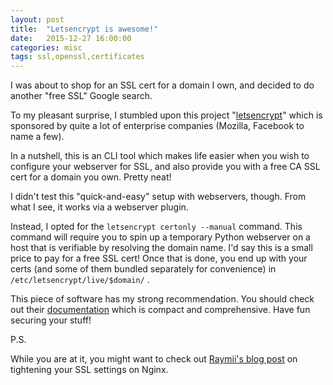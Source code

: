 ```yaml
---
layout: post
title:  "Letsencrypt is awesome!"
date:   2015-12-27 16:00:00
categories: misc
tags: ssl,openssl,certificates
---
```


I was about to shop for an SSL cert for a domain I own, and decided to do another "free SSL" Google search.

To my pleasant surprise, I stumbled upon this project "[letsencrypt](https://letsencrypt.org/)" which is sponsored by quite a lot of enterprise companies (Mozilla, Facebook to name a few).

In a nutshell, this is an CLI tool which makes life easier when you wish to configure your webserver for SSL, and also provide you with a free CA SSL cert for a domain you own. Pretty neat!

I didn't test this "quick-and-easy" setup with webservers, though. From what I see, it works via a webserver plugin.

Instead, I opted for the ```letsencrypt certonly --manual``` command. This command will require you to spin up a temporary Python webserver on a host that is verifiable by resolving the domain name. I'd say this is a small price to pay for a free SSL cert! Once that is done, you end up with your certs (and some of them bundled separately for convenience) in ```/etc/letsencrypt/live/$domain/``` .

This piece of software has my strong recommendation. You should check out their [documentation](https://letsencrypt.readthedocs.org/en/latest/using.html) which is compact and comprehensive. Have fun securing your stuff!

P.S. 

While you are at it, you might want to check out [Raymii's blog post](https://raymii.org/s/tutorials/Strong_SSL_Security_On_nginx.html) on tightening your SSL settings on Nginx.
